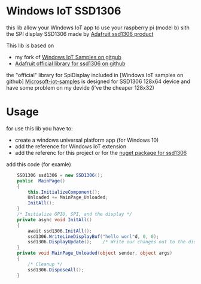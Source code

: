 # Windows IoT SSD1306

this lib allow your Windows IoT app to use your raspberry pi (model b) sith the SPI display SSD1306 made by [Adafruit ssd1306 product][adafruit-ssd1606-product]

This lib is based on 

- my fork of [Windows IoT Samples on gitgub][Microsoft-iot-samples]
- [Adafruit official library for ssd1306 on github][adafruit-ssd1606-official-lib]

the "official" library for SpiDisplay included in [Windows IoT samples on github] [Microsoft-iot-samples] is designed for SSD1306 128x64 device and have some problem on my devide (i've the cheaper 128x32)

# Usage
for use this lib you have to:
 * create a windows universal platform app (for Windows 10)
 * add the reference for Windows IoT extension
 * add the referenc for this project or for the [nuget package for ssd1306][nuget-windows-iot-1306]
 
add this code (for examle)

```cs
    SSD1306 ssd1306 = new SSD1306();
    public  MainPage()
    {
        this.InitializeComponent();
        Unloaded += MainPage_Unloaded;
        InitAll();
    }
    /* Initialize GPIO, SPI, and the display */
    private async void InitAll()
    {
        await ssd1306.InitAll();
        ssd1306.WriteLineDisplayBuf("hello worl"d, 0, 0);
        ssd1306.DisplayUpdate();    /* Write our changes out to the display */
    }
    private void MainPage_Unloaded(object sender, object args)
    {
        /* Cleanup */
        ssd1306.DisposeAll();
    }        
```

 [adafruit-ssd1606-product]: <http://www.adafruit.com/product/661>
 [Microsoft-iot-samples]: <https://github.com/ms-iot/samples>
 [adafruit-ssd1606-official-lib]: <https://github.com/adafruit/Adafruit_SSD1306>
 [nuget-windows-iot-1306]: <https://www.nuget.org/packages/WindowsIot-SPiDisplay-SSD1306/>